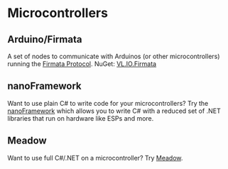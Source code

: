 # Microcontrollers

## Arduino/Firmata

A set of nodes to communicate with Arduinos (or other microcontrollers) running the [Firmata Protocol](https://github.com/firmata/protocol).
NuGet: [VL.IO.Firmata]((https://www.nuget.org/packages/VL.IO.Firmata))

## nanoFramework

Want to use plain C# to write code for your microcontrollers? Try the [nanoFramework](https://www.nanoframework.net) which allows you to write C# with a reduced set of .NET libraries that run on hardware like ESPs and more.

## Meadow

Want to use full C#/.NET on a microcontroller? Try [Meadow](https://www.wildernesslabs.co/developers).